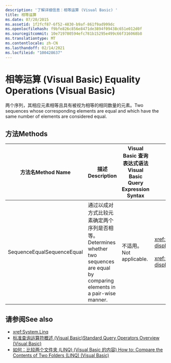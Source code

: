 ```yaml
---
description: '了解详细信息：相等运算 (Visual Basic) '
title: 相等运算
ms.date: 07/20/2015
ms.assetid: 1f2fcf87-6f52-4830-b9af-861f9ad999dc
ms.openlocfilehash: f9bfe826c856e8471de3894f09438c651e012d0f
ms.sourcegitcommit: 10e719780594efc781b15295e499c66f316068b8
ms.translationtype: MT
ms.contentlocale: zh-CN
ms.lasthandoff: 02/14/2021
ms.locfileid: "100428637"
---
```

# <a name="equality-operations-visual-basic"></a><span data-ttu-id="81d97-103">相等运算 (Visual Basic) </span><span class="sxs-lookup"><span data-stu-id="81d97-103">Equality Operations (Visual Basic)</span></span>

<span data-ttu-id="81d97-104">两个序列，其相应元素相等且具有被视为相等的相同数量的元素。</span><span class="sxs-lookup"><span data-stu-id="81d97-104">Two sequences whose corresponding elements are equal and which have the same number of elements are considered equal.</span></span>  
  
## <a name="methods"></a><span data-ttu-id="81d97-105">方法</span><span class="sxs-lookup"><span data-stu-id="81d97-105">Methods</span></span>  
  
|<span data-ttu-id="81d97-106">方法名</span><span class="sxs-lookup"><span data-stu-id="81d97-106">Method Name</span></span>|<span data-ttu-id="81d97-107">描述</span><span class="sxs-lookup"><span data-stu-id="81d97-107">Description</span></span>|<span data-ttu-id="81d97-108">Visual Basic 查询表达式语法</span><span class="sxs-lookup"><span data-stu-id="81d97-108">Visual Basic Query Expression Syntax</span></span>|<span data-ttu-id="81d97-109">更多信息</span><span class="sxs-lookup"><span data-stu-id="81d97-109">More Information</span></span>|  
|-----------------|-----------------|------------------------------------------|----------------------|  
|<span data-ttu-id="81d97-110">SequenceEqual</span><span class="sxs-lookup"><span data-stu-id="81d97-110">SequenceEqual</span></span>|<span data-ttu-id="81d97-111">通过以成对方式比较元素确定两个序列是否相等。</span><span class="sxs-lookup"><span data-stu-id="81d97-111">Determines whether two sequences are equal by comparing elements in a pair-wise manner.</span></span>|<span data-ttu-id="81d97-112">不适用。</span><span class="sxs-lookup"><span data-stu-id="81d97-112">Not applicable.</span></span>|<xref:System.Linq.Enumerable.SequenceEqual%2A?displayProperty=nameWithType><br /><br /> <xref:System.Linq.Queryable.SequenceEqual%2A?displayProperty=nameWithType>|  
  
## <a name="see-also"></a><span data-ttu-id="81d97-113">请参阅</span><span class="sxs-lookup"><span data-stu-id="81d97-113">See also</span></span>

- <xref:System.Linq>
- [<span data-ttu-id="81d97-114">标准查询运算符概述 (Visual Basic)</span><span class="sxs-lookup"><span data-stu-id="81d97-114">Standard Query Operators Overview (Visual Basic)</span></span>](standard-query-operators-overview.md)
- [<span data-ttu-id="81d97-115">如何：比较两个文件夹 (LINQ)  (Visual Basic 的内容) </span><span class="sxs-lookup"><span data-stu-id="81d97-115">How to: Compare the Contents of Two Folders (LINQ) (Visual Basic)</span></span>](how-to-compare-the-contents-of-two-folders-linq.md)
